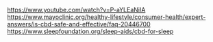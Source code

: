 

https://www.youtube.com/watch?v=P-aYLEaNiIA
https://www.mayoclinic.org/healthy-lifestyle/consumer-health/expert-answers/is-cbd-safe-and-effective/faq-20446700
https://www.sleepfoundation.org/sleep-aids/cbd-for-sleep
